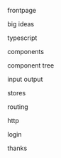 frontpage

big ideas

typescript

components

component tree

input output

stores

routing

http

login

thanks



